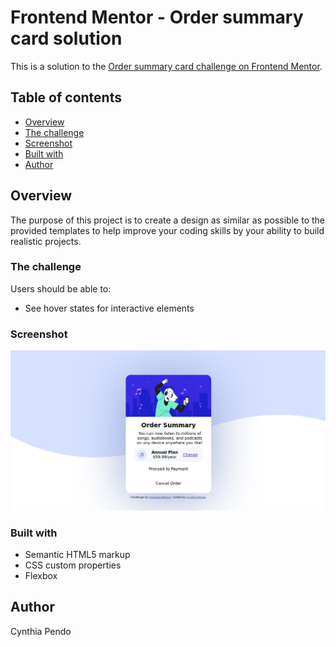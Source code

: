 # Frontend Mentor - Order summary card solution

This is a solution to the [Order summary card challenge on Frontend Mentor](https://www.frontendmentor.io/challenges/order-summary-component-QlPmajDUj).  

## Table of contents

- [Overview](#overview)
- [The challenge](#the-challenge)
- [Screenshot](#screenshot)
- [Built with](#built-with)
- [Author](#author)


## Overview

The purpose of this project is to create a design as similar as possible to the provided templates to help improve your coding skills by your ability to build realistic projects.

### The challenge

Users should be able to:

- See hover states for interactive elements

### Screenshot

![](images/Screenshot.png)

### Built with

- Semantic HTML5 markup
- CSS custom properties
- Flexbox

## Author

Cynthia Pendo


